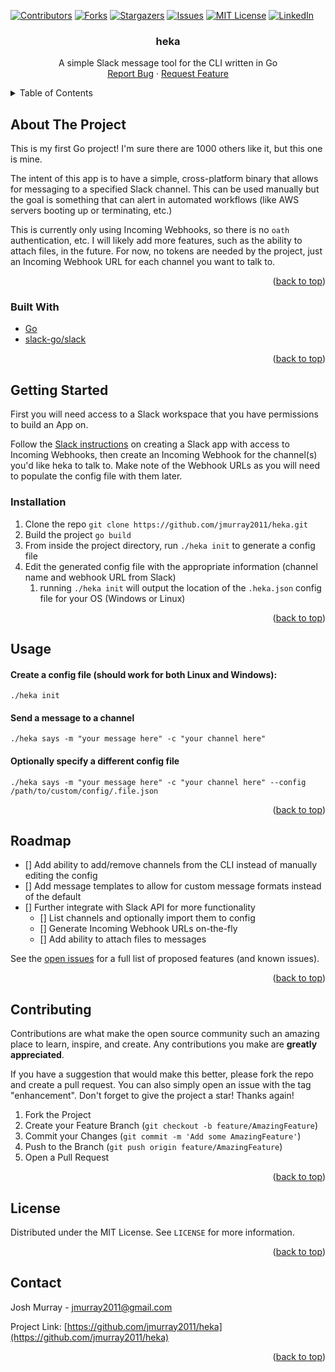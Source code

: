 <div id="top"></div>

[![Contributors][contributors-shield]][contributors-url]
[![Forks][forks-shield]][forks-url]
[![Stargazers][stars-shield]][stars-url]
[![Issues][issues-shield]][issues-url]
[![MIT License][license-shield]][license-url]
[![LinkedIn][linkedin-shield]][linkedin-url]

<h3 align="center">heka</h3>

  <p align="center">
    A simple Slack message tool for the CLI written in Go
    <br />
    <a href="https://github.com/jmurray2011/heka/issues">Report Bug</a>
    ·
    <a href="https://github.com/jmurray2011/heka/issues">Request Feature</a>
  </p>
</div>



<!-- TABLE OF CONTENTS -->
<details>
  <summary>Table of Contents</summary>
  <ol>
    <li>
      <a href="#about-the-project">About The Project</a>
      <ul>
        <li><a href="#built-with">Built With</a></li>
      </ul>
    </li>
    <li>
      <a href="#getting-started">Getting Started</a>
      <ul>
        <li><a href="#prerequisites">Prerequisites</a></li>
        <li><a href="#installation">Installation</a></li>
      </ul>
    </li>
    <li><a href="#usage">Usage</a></li>
    <li><a href="#roadmap">Roadmap</a></li>
    <li><a href="#contributing">Contributing</a></li>
    <li><a href="#license">License</a></li>
    <li><a href="#contact">Contact</a></li>
  </ol>
</details>



<!-- ABOUT THE PROJECT -->
## About The Project

This is my first Go project! I'm sure there are 1000 others like it, but this one is mine.

The intent of this app is to have a simple, cross-platform binary that allows for messaging to a specified Slack channel. This can be used manually but the goal is something that can alert in automated workflows (like AWS servers booting up or terminating, etc.)

This is currently only using Incoming Webhooks, so there is no ```oath``` authentication, etc. I will likely add more features, such as the ability to attach files, in the future. For now, no tokens are needed by the project, just an Incoming Webhook URL for each channel you want to talk to.

<p align="right">(<a href="#top">back to top</a>)</p>

### Built With

* [Go](https://go.dev/)
* [slack-go/slack](https://github.com/slack-go/slack)


<p align="right">(<a href="#top">back to top</a>)</p>



<!-- GETTING STARTED -->
## Getting Started

First you will need access to a Slack workspace that you have permissions to build an App on.

Follow the [Slack instructions](https://slack.com/help/articles/115005265063-Incoming-webhooks-for-Slack) on creating a Slack app with access to Incoming Webhooks, then create an Incoming Webhook for the channel(s) you'd like heka to talk to. Make note of the Webhook URLs as you will need to populate the config file with them later.


### Installation

1. Clone the repo
   ```git clone https://github.com/jmurray2011/heka.git```
2. Build the project
  ```go build```
3. From inside the project directory, run ```./heka init``` to generate a config file
4. Edit the generated config file with the appropriate information (channel name and webhook URL from Slack)
   1. running ```./heka init``` will output the location of the ```.heka.json``` config file for your OS (Windows or Linux)

<p align="right">(<a href="#top">back to top</a>)</p>

<!-- USAGE EXAMPLES -->
## Usage

#### Create a config file (should work for both Linux and Windows):
   ```./heka init```
</br>
#### Send a message to a channel
```./heka says -m "your message here" -c "your channel here"```

#### Optionally specify a different config file
```./heka says -m "your message here" -c "your channel here" --config /path/to/custom/config/.file.json```

<p align="right">(<a href="#top">back to top</a>)</p>



<!-- ROADMAP -->
## Roadmap

- [] Add ability to add/remove channels from the CLI instead of manually editing the config
- [] Add message templates to allow for custom message formats instead of the default
- [] Further integrate with Slack API for more functionality
  - [] List channels and optionally import them to config
  - [] Generate Incoming Webhook URLs on-the-fly
  - [] Add ability to attach files to messages

See the [open issues](https://github.com/jmurray2011/heka/issues) for a full list of proposed features (and known issues).

<p align="right">(<a href="#top">back to top</a>)</p>



<!-- CONTRIBUTING -->
## Contributing

Contributions are what make the open source community such an amazing place to learn, inspire, and create. Any contributions you make are **greatly appreciated**.

If you have a suggestion that would make this better, please fork the repo and create a pull request. You can also simply open an issue with the tag "enhancement".
Don't forget to give the project a star! Thanks again!

1. Fork the Project
2. Create your Feature Branch (`git checkout -b feature/AmazingFeature`)
3. Commit your Changes (`git commit -m 'Add some AmazingFeature'`)
4. Push to the Branch (`git push origin feature/AmazingFeature`)
5. Open a Pull Request

<p align="right">(<a href="#top">back to top</a>)</p>



<!-- LICENSE -->
## License

Distributed under the MIT License. See `LICENSE` for more information.

<p align="right">(<a href="#top">back to top</a>)</p>



<!-- CONTACT -->
## Contact

Josh Murray - jmurray2011@gmail.com

Project Link: [https://github.com/jmurray2011/heka](https://github.com/jmurray2011/heka)

<p align="right">(<a href="#top">back to top</a>)</p>



<!-- MARKDOWN LINKS & IMAGES -->
<!-- https://www.markdownguide.org/basic-syntax/#reference-style-links -->
[contributors-shield]: https://img.shields.io/github/contributors/jmurray2011/heka.svg?style=for-the-badge
[contributors-url]: https://github.com/jmurray2011/heka/graphs/contributors
[forks-shield]: https://img.shields.io/github/forks/jmurray2011/heka.svg?style=for-the-badge
[forks-url]: https://github.com/jmurray2011/heka/network/members
[stars-shield]: https://img.shields.io/github/stars/gjmurray2011/heka.svg?style=for-the-badge
[stars-url]: https://github.com/jmurray2011/heka/stargazers
[issues-shield]: https://img.shields.io/github/issues/jmurray2011/heka.svg?style=for-the-badge
[issues-url]: https://github.com/jmurray2011/heka/issues
[license-shield]: https://img.shields.io/github/license/jmurray2011/heka.svg?style=for-the-badge
[license-url]: https://github.com/jmurray2011/heka/blob/master/LICENSE
[linkedin-shield]: https://img.shields.io/badge/-LinkedIn-black.svg?style=for-the-badge&logo=linkedin&colorB=555
[linkedin-url]: https://www.linkedin.com/in/josh-murray-30418b203/
